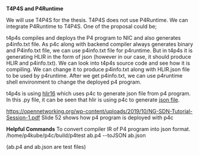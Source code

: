 
**T4P4S and P4Runtime**

We will use T4P4S for the thesis.
T4P4S does not use P4Runtime. We can integrate P4Runtime to T4P4S. One of the proposal could be; 

t4p4s compiles and deploys the P4 program to NIC and also generates p4info.txt file. As p4c along with backend compiler always generates binary and P4info.txt file, we can use p4info.txt file for p4runtime. But in t4p4s it is generating HLIR in the form of json (however in our case, it should produce HLIR and p4info.txt). We can look into t4p4s source code and see how it is compiling. We can change it to produce p4info.txt along with HLIR.json file to be used by p4runtime. After we get p4info.txt, we can use p4runtime shell environment to change the deployed p4 program. 


t4p4s is using [hlir16](https://github.com/P4ELTE/hlir16/tree/8ee85b84478567658ec48fae7c3e0357490cfa86) which uses p4c to generate json file from p4 program. In this .py file, it can be seen that hlir is using p4c to generate [json file](https://github.com/P4ELTE/hlir16/blob/8ee85b84478567658ec48fae7c3e0357490cfa86/hlir.py#L103). 

https://opennetworking.org/wp-content/uploads/2019/10/NG-SDN-Tutorial-Session-1.pdf Slide 52 shows how p4 program is deployed with p4c


**Helpful Commands**
To convert compiler IR of P4 program into json format.
/home/p4kube/p4c/build/p4test ab.p4 --toJSON ab.json 

(ab.p4 and ab.json are test files)
